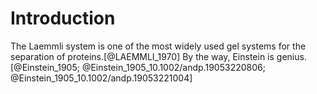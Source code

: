 # Introduction

The Laemmli system is one of the most widely used gel systems for the separation of proteins.[@LAEMMLI_1970]
By the way, Einstein is genius.[@Einstein_1905; @Einstein_1905_10.1002/andp.19053220806; @Einstein_1905_10.1002/andp.19053221004]
